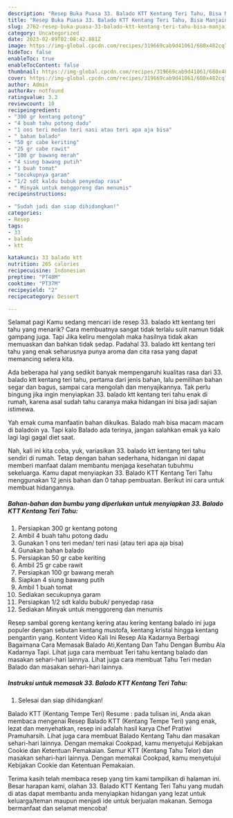 ```yaml
---
description: "Resep Buka Puasa 33. Balado KTT Kentang Teri Tahu, Bisa Manjain Lidah"
title: "Resep Buka Puasa 33. Balado KTT Kentang Teri Tahu, Bisa Manjain Lidah"
slug: 2762-resep-buka-puasa-33-balado-ktt-kentang-teri-tahu-bisa-manjain-lidah
category: Uncategorized
date: 2023-02-09T02:08:42.881Z
image: https://img-global.cpcdn.com/recipes/319669cab9d41061/680x482cq70/33-balado-ktt-kentang-teri-tahu-foto-resep-utama.jpg
hideToc: false
enableToc: true
enableTocContent: false
thumbnail: https://img-global.cpcdn.com/recipes/319669cab9d41061/680x482cq70/33-balado-ktt-kentang-teri-tahu-foto-resep-utama.jpg
cover: https://img-global.cpcdn.com/recipes/319669cab9d41061/680x482cq70/33-balado-ktt-kentang-teri-tahu-foto-resep-utama.jpg
author: Admin
authorAv: notfound
ratingvalue: 3.3
reviewcount: 10
recipeingredient:
- "300 gr kentang potong"
- "4 buah tahu potong dadu"
- "1 ons teri medan teri nasi atau teri apa aja bisa"
- " bahan balado"
- "50 gr cabe keriting"
- "25 gr cabe rawit"
- "100 gr bawang merah"
- "4 siung bawang putih"
- "1 buah tomat"
- "secukupnya garam"
- "1/2 sdt kaldu bubuk penyedap rasa"
- " Minyak untuk menggoreng dan menumis"
recipeinstructions:

- "Sudah jadi dan siap dihidangkan!"
categories:
- Resep
tags:
- 33
- balado
- ktt

katakunci: 33 balado ktt 
nutrition: 265 calories
recipecuisine: Indonesian
preptime: "PT40M"
cooktime: "PT37M"
recipeyield: "2"
recipecategory: Dessert

---
```



Selamat pagi Kamu sedang mencari ide resep 33. balado ktt kentang teri tahu yang menarik? Cara membuatnya sangat tidak terlalu sulit namun tidak gampang juga. Tapi Jika keliru mengolah maka hasilnya tidak akan memuaskan dan bahkan tidak sedap. Padahal 33. balado ktt kentang teri tahu yang enak seharusnya punya aroma dan cita rasa yang dapat memancing selera kita.


Ada beberapa hal yang sedikit banyak mempengaruhi kualitas rasa dari 33. balado ktt kentang teri tahu, pertama dari jenis bahan, lalu pemilihan bahan segar dan bagus, sampai cara mengolah dan menyajikannya. Tak perlu bingung jika ingin menyiapkan 33. balado ktt kentang teri tahu enak di rumah, karena asal sudah tahu caranya maka hidangan ini bisa jadi sajian istimewa.

Yah emak cuma manfaatin bahan dikulkas. Balado mah bisa macam macam di baladoin ya. Tapi kalo Balado ada terinya, jangan salahkan emak ya kalo lagi lagi gagal diet saat.


Nah, kali ini kita coba, yuk, variasikan 33. balado ktt kentang teri tahu sendiri di rumah. Tetap dengan bahan sederhana, hidangan ini dapat memberi manfaat dalam membantu menjaga kesehatan tubuhmu sekeluarga. Kamu dapat menyiapkan 33. Balado KTT Kentang Teri Tahu menggunakan 12 jenis bahan dan 0 tahap pembuatan. Berikut ini cara untuk membuat hidangannya.

<!--inarticleads1-->

##### Bahan-bahan dan bumbu yang diperlukan untuk menyiapkan 33. Balado KTT Kentang Teri Tahu:

1. Persiapkan 300 gr kentang potong
1. Ambil 4 buah tahu potong dadu
1. Gunakan 1 ons teri medan/ teri nasi (atau teri apa aja bisa)
1. Gunakan  bahan balado
1. Persiapkan 50 gr cabe keriting
1. Ambil 25 gr cabe rawit
1. Persiapkan 100 gr bawang merah
1. Siapkan 4 siung bawang putih
1. Ambil 1 buah tomat
1. Sediakan secukupnya garam
1. Persiapkan 1/2 sdt kaldu bubuk/ penyedap rasa
1. Sediakan  Minyak untuk menggoreng dan menumis


Resep sambal goreng kentang kering atau kering kentang balado ini juga populer dengan sebutan kentang mustofa, kentang kristal hingga kentang pengantin yang. Kontent Video Kali Ini Resep Ala Kadarnya Berbagi Bagaimana Cara Memasak Balado Ati,Kentang Dan Tahu Dengan Bumbu Ala Kadarnya Tapi. Lihat juga cara membuat Teri tahu kentang balado dan masakan sehari-hari lainnya. Lihat juga cara membuat Tahu Teri medan Balado dan masakan sehari-hari lainnya. 

<!--inarticleads2-->

##### Instruksi untuk memasak 33. Balado KTT Kentang Teri Tahu:


1. Selesai dan siap dihidangkan!

Balado KTT (Kentang Tempe Teri) Resume : pada tulisan ini, Anda akan membaca mengenai Resep Balado KTT (Kentang Tempe Teri) yang enak, lezat dan menyehatkan, resep ini adalah hasil karya Chef Pratiwi Pramuharsih. Lihat juga cara membuat Balado Kentang Tahu dan masakan sehari-hari lainnya. Dengan memakai Cookpad, kamu menyetujui Kebijakan Cookie dan Ketentuan Pemakaian. Semur KTT (Kentang Tahu Telor) dan masakan sehari-hari lainnya. Dengan memakai Cookpad, kamu menyetujui Kebijakan Cookie dan Ketentuan Pemakaian. 

Terima kasih telah membaca resep yang tim kami tampilkan di halaman ini. Besar harapan kami, olahan 33. Balado KTT Kentang Teri Tahu yang mudah di atas dapat membantu anda menyiapkan hidangan yang lezat untuk keluarga/teman maupun menjadi ide untuk berjualan makanan. Semoga bermanfaat dan selamat mencoba!
